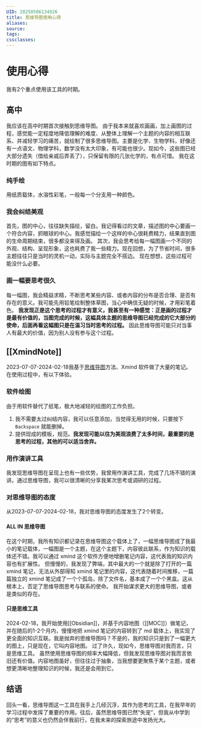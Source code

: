 ```yaml
---
UID: 20250506134926
title: 思维导图使用心得
aliases: 
source: 
tags: 
cssclasses:
---
```

# 使用心得
我有2个重点使用该工具的时期。
## 高中
我应该在高中时期首次接触到思维导图。
由于我本来就喜欢画画，加上画图的过程，感觉能一定程度地降低理解的难度、从整体上理解一个主题的内容的相互联系、并减轻学习的痛苦，就绘制了很多思维导图。主要是化学、生物学科，好像还有一点语文、物理学科，数学没有太大印象，有可能也很少。现如今，这些图已经大部分遗失（借给亲戚后弄丢了），只保留有限的几张化学的，有点可惜。
我在这时期的图有如下特点。
### 纯手绘
用纸质载体，水溶性彩笔，一般每一个分支用一种颜色。
### 我会纠结美观
首先，图的中心，往往缺失描绘，留白。我记得看过的文章，描述图的中心要画一个符合内容，抓眼球的中心。我感觉描绘一个这样的中心很耗费精力，结果直到图的生命周期结束，很多都没来得及画。
其次，我会思考给每一幅图画一个不同的外观、结构、呈现形象，这也耗费了我一些精力。现在回想，为了节省时间，很多主题往往只是当时的灵机一动，实际与主题完全不搭边。
现在想想，这些过程可能没什么必要。
### 画一幅要思考很久
每一幅图，我会精益求精，不断思考某些内容、或者内容的分布是否合理、是否有存在的意义。我可能先用铅笔绘制整体草图，当心中确信无疑的时候，才用彩笔着色。
**我发现正是这个思考的过程才有意义，我甚至有一种感觉：正是画的过程才是最有价值的，当图完成的时候，这幅具体主题的思维导图已经完成的它大部分的使命，后面再看这幅图只是在温习当时思考的过程。**
因此思维导图可能只对当事人有最大的价值，因为别人没有参与这个过程。
## [[XmindNote]]
2023-07-07-2024-02-18我基于[思维导图](app://obsidian.md/250505-%E6%80%9D%E7%BB%B4%E5%AF%BC%E5%9B%BE)方法、Xmind 软件做了大量的笔记。在使用过程中，有以下体验。
### 软件绘图
由于用软件替代了纸笔，极大地减轻的绘图的工作负担。
1. 我不需要太过纠结内容，我可以任意添加，当觉得无用的时候，只要按下 `Backspace` 就能删掉。
2. 提供现成的模板，规范。**我发现可能以往为美观浪费了太多时间，最重要的是思考的过程，其他的可以适当舍弃。**
### 用作演讲工具
我发现思维导图在呈现上也有一些优势，我曾用作演讲工具，完成了几场不错的演讲。通过思维导图，我可以很清晰的分享我某次思考或调研的过程。
### 对思维导图的态度
从2023-07-07-2024-02-18，我对思维导图的态度发生了2个转变。
#### ALL IN 思维导图
在这个时期，我所有知识都记录在思维导图这个载体上了，一幅思维导图成了我最小的笔记载体，一幅图是一个主题，在这个主题下，内容彼此联系，作为知识的载体还不错。我可以通过 xmind 这个软件方便地增删笔记内容，这代表我的知识内容也有扩展性。
但慢慢的，我发现了弊端，其中最大的一个就是除了打开的一篇 xmind 笔记，无法从外部得知 xmind 笔记里的内容，这代表随着时间推移，一篇篇独立的 xmind 笔记成了一个个孤岛，除了文件名，基本成了一个个黑盒。这从根本上，否定了思维导图思考与联系的使命。
我开始谋求更大的思维导图，或者是类似的存在。
#### 只是思维工具
2024-02-18，我开始使用[[Obsidian]]，并基于内容地图（[[MOC]]）做笔记，并在随后的1-2个月内，慢慢地把 xmind 笔记的内容转到了 md 载体上，我实现了更全面的知识互联。我是抛弃的思维导图吗？不是的，我的知识只是到了一幅更大的图上，只是现在，它叫内容地图。
过了许久，现如今，思维导图对我而言，只是思维工具。
虽然使用思维导图的频率大幅降低，但我发现思维导图对我而言依旧还有价值。内容地图虽好，但往往过于抽象，当我想要更聚焦于某个主题，或者想更清晰地整理知识的时候，我还是会用到它。
## 结语
回头一看，思维导图这一工具在我手上几经沉浮，其作为思考的工具，在我早年的学习过程中发挥了重要的作用。往后，虽然思维导图已然“失宠”，但我从中学到的“思考”的意义也仍然会伴我前行，在我未来的探索旅途中发扬光大。